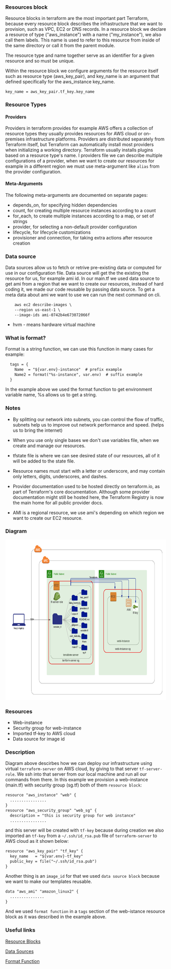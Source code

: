 ### Resources block

Resource blocks in terraform are the most important part Terraform, because every resource block describes the infrastructure that we want to provision, such as VPC, EC2 or DNS records. In a resource block we declare a resource of type ("aws_instance") with a name ("my_instance"), we also call them labels. This name is used to refer to this resource from inside of the same directory or call it from the parent module.

The resource type and name together serve as an identifier for a given resource and so must be unique.

Within the resource block we configure arguments for the resource itself such as resource type (aws_key_pair), and key_name is an argument that defined specifically for the aws_instance key_name.
```
key_name = aws_key_pair.tf_key.key_name
```

### Resource Types

#### Providers

Providers in terraform provides for example AWS offers a collection of resource types they usually provides resources for  AWS cloud or on-premises infrastructure platforms. Providers are distributed separately from Terraform itself, but Terraform can automatically install most providers when initializing a working directory. Terraform usually installs plugins based on a resource type's name. I providers file we can describe multiple configurations of a provider, when we want to create our resources  for example in a different region we must use meta-argument like ```alias``` from the provider configuration.

#### Meta-Arguments

The following meta-arguments are documented on separate pages:

- depends_on, for specifying hidden dependencies
- count, for creating multiple resource instances according to a count
- for_each, to create multiple instances according to a map, or set of strings
- provider, for selecting a non-default provider configuration
- lifecycle, for lifecycle customizations
- provisioner and connection, for taking extra actions after resource creation 
 
### Data source

Data sources allow us to fetch or retrive pre-existing data or computed for use in our configuration file. Data source will get the the existing the resource for us, for example ami id. In our main.tf we used data source to get ami from a region that we want to create our resources, instead of hard coding it, we made our code reusable by passing data source. To get a meta data about ami we want to use we can run the next command on cli.
```
    aws ec2 describe-images \
    --region us-east-1 \
    --image-ids ami-0742b4e673072066f
```

* hvm - means hardware virtual machine

### What is format?

Format is a string function, we can use this function in many cases for example:
```
  tags = {
    Name  = "${var.env}-instance"  # prefix example
    Name2 = format("%s-instance", var.env)  # suffix example
  }
```
In the example above we used the format function to get environment variable name, %s allows us to get a string.

### Notes 

-  By splitting our network into subnets, you can control the flow of traffic, subnets help us to improve out network performance and speed. (helps us to bring the internet)

- When you use only single bases we don't use variables file, when we create and manage our resources.

- tfstate file is where we can see desired state of our resources, all of it will be added to the state file.

- Resource names must start with a letter or underscore, and may contain only letters, digits, underscores, and dashes.

- Provider documentation used to be hosted directly on terraform.io, as part of Terraform's core documentation. Although some provider documentation might still be hosted here, the Terraform Registry is now the main home for all public provider docs.

- AMI is a regional resource, we use ami's depending on which region we want to create our EC2 resource.

### Diagram

<img src="aws_image/diagram.png" alt="aws" width="800" height="500">

### Resources

- Web-instance
- Security group for web-instance
- Imported tf-key to AWS cloud
- Data source for image id

### Description

Diagram above descirbes how we can deploy our infrastructure using virtual ```terraform-server``` on AWS cloud, by giving to that server ```tf-server-role```. We ssh into that server from our local machine and run all our commands from there. In this example we provision a web-instance (main.tf) with security group (sg.tf) both of them ```resource block```:
```
resource "aws_instance" "web" {
  ................
}
resource "aws_security_group" "web_sg" {
  description = "this is security group for web instance"
  ................
```
and this server will be created with ```tf-key``` because during creation we also imported an ```tf-key``` from a ```~/.ssh/id_rsa.pub``` file of ```terraform-server``` to AWS cloud as it shown below:
```
resource "aws_key_pair" "tf_key" {
  key_name   = "${var.env}-tf_key"
  public_key = file("~/.ssh/id_rsa.pub")
}
```
Another thing is an ```image_id``` for that we used ```data source block``` because we want to make our templates reusable.
```
data "aws_ami" "amazon_linux2" {
  ...............
}
```
And we used ```format function``` in a ```tags``` section of the web-istance resource block as it was described in the example above.

### Useful links

[Resource Blocks](https://www.terraform.io/docs/language/resources/syntax.html)

[Data Sources](https://www.terraform.io/docs/language/data-sources/index.html)

[Format Function](https://www.terraform.io/docs/language/functions/format.html)